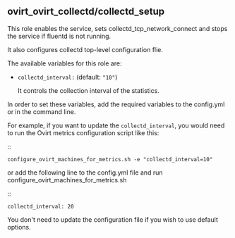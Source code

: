 ## ovirt_ovirt_collectd/collectd_setup

This role enables the service, sets collectd_tcp_network_connect
and stops the service if fluentd is not running.

It also configures collectd top-level configuration flie.

The available variables for this role are:

- `collectd_interval:`  (default: `"10"`)

   It controls the collection interval of the statistics.


In order to set these variables, add the required variables to the config.yml
or in the command line.

For example, if you want to update the `collectd_interval`,
you would need to run the Ovirt metrics configuration script like this:

::


    configure_ovirt_machines_for_metrics.sh -e "collectd_interval=10"


or add the following line to the config.yml file and run configure_ovirt_machines_for_metrics.sh

::

    collectd_interval: 20

You don't need to update the configuration file if you wish to use default options.
